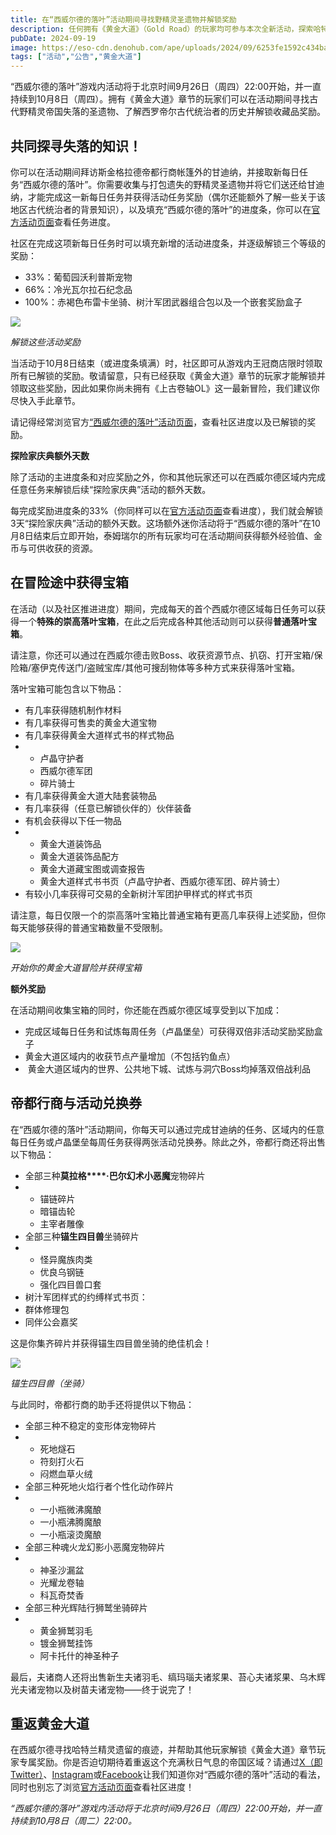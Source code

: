 ```yaml
---
title: 在“西威尔德的落叶”活动期间寻找野精灵圣遗物并解锁奖励
description: 任何拥有《黄金大道》（Gold Road）的玩家均可参与本次全新活动，探索哈特兰精灵的历史并解锁特殊奖励！
pubDate: 2024-09-19
image: https://eso-cdn.denohub.com/ape/uploads/2024/09/6253fe1592c434ba342735c098e603e6.jpg
tags: ["活动","公告","黄金大道"]
---
```


“西威尔德的落叶”游戏内活动将于北京时间9月26日（周四）22:00开始，并一直持续到10月8日（周四）。拥有《黄金大道》章节的玩家们可以在活动期间寻找古代野精灵帝国失落的圣遗物、了解西罗帝尔古代统治者的历史并解锁收藏品奖励。

## 共同探寻失落的知识！

你可以在活动期间拜访斯金格拉德帝都行商帐篷外的甘迪纳，并接取新每日任务“西威尔德的落叶”。你需要收集与打包遗失的野精灵圣遗物并将它们送还给甘迪纳，才能完成这一新每日任务并获得活动任务奖励（偶尔还能额外了解一些关于该地区古代统治者的背景知识），以及填充“西威尔德的落叶”的进度条，你可以在[官方活动页面](https://www.elderscrollsonline.com/fallenleaves)查看任务进度。

社区在完成这项新每日任务时可以填充新增的活动进度条，并逐级解锁三个等级的奖励：

- 33%：葡萄园沃利普斯宠物
- 66%：冷光瓦尔拉石纪念品
- 100%：赤褐色布雷卡坐骑、树汁军团武器组合包以及一个嵌套奖励盒子

![](https://eso-cdn.denohub.com/ape/uploads/2024/09/3c1a54c350bddc00784efdb8f3d12c41.jpg)

<p class="text-gray-500 text-sm text-center"><i>解锁这些活动奖励</i></p>

当活动于10月8日结束（或进度条填满）时，社区即可从游戏内王冠商店限时领取所有已解锁的奖励。敬请留意，只有已经获取《黄金大道》章节的玩家才能解锁并领取这些奖励，因此如果你尚未拥有《上古卷轴OL》这一最新冒险，我们建议你尽快入手此章节。

请记得经常浏览官方[“西威尔德的落叶”活动页面](https://www.elderscrollsonline.com/fallenleaves)，查看社区进度以及已解锁的奖励。

**探险家庆典额外天数**

除了活动的主进度条和对应奖励之外，你和其他玩家还可以在西威尔德区域内完成任意任务来解锁后续“探险家庆典”活动的额外天数。

每完成奖励进度条的33%（你同样可以在[官方活动页面](https://www.elderscrollsonline.com/fallenleaves)查看进度），我们就会解锁3天“探险家庆典”活动的额外天数。这场额外迷你活动将于“西威尔德的落叶”在10月8日结束后立即开始，泰姆瑞尔的所有玩家均可在活动期间获得额外经验值、金币与可供收获的资源。

## 在冒险途中获得宝箱

在活动（以及社区推进进度）期间，完成每天的首个西威尔德区域每日任务可以获得一个**特殊的崇高落叶宝箱**，在此之后完成各种其他活动则可以获得**普通落叶宝箱**。

请注意，你还可以通过在西威尔德击败Boss、收获资源节点、扒窃、打开宝箱/保险箱/塞伊克传送门/盗贼宝库/其他可搜刮物体等多种方式来获得落叶宝箱。

落叶宝箱可能包含以下物品：

- 有几率获得随机制作材料
- 有几率获得可售卖的黄金大道宝物
- 有几率获得黄金大道样式书的样式物品
-
  - 卢晶守护者
  - 西威尔德军团
  - 碎片骑士
- 有几率获得黄金大道大陆套装物品
- 有几率获得（任意已解锁伙伴的）伙伴装备
- 有机会获得以下任一物品
-
  - 黄金大道装饰品
  - 黄金大道装饰品配方
  - 黄金大道藏宝图或调查报告
  - 黄金大道样式书书页（卢晶守护者、西威尔德军团、碎片骑士）
- 有较小几率获得可交易的全新树汁军团护甲样式的样式书页

请注意，每日仅限一个的崇高落叶宝箱比普通宝箱有更高几率获得上述奖励，但你每天能够获得的普通宝箱数量不受限制。

![](https://eso-cdn.denohub.com/ape/uploads/2024/09/a54e54d4bef3518d0179f300a02cbcee.jpg)

<p class="text-gray-500 text-sm text-center"><i>开始你的黄金大道冒险并获得宝箱</i></p>

**额外奖励**

在活动期间收集宝箱的同时，你还能在西威尔德区域享受到以下加成：

- 完成区域每日任务和试炼每周任务（卢晶堡垒）可获得双倍非活动奖励奖励盒子
- 黄金大道区域内的收获节点产量增加（不包括钓鱼点）
-  黄金大道区域内的世界、公共地下城、试炼与洞穴Boss均掉落双倍战利品

## 帝都行商与活动兑换券

在“西威尔德的落叶”活动期间，你每天可以通过完成甘迪纳的任务、区域内的任意每日任务或卢晶堡垒每周任务获得两张活动兑换券。除此之外，帝都行商还将出售以下物品：

- 全部三种**莫拉格****·巴尔幻术小恶魔**宠物碎片
-
  - 锚链碎片
  - 暗锚齿轮
  - 主宰者雕像
- 全部三种**锚生四目兽**坐骑碎片
-
  - 怪异魔族肉类
  - 优良乌钢链
  - 强化四目兽口套
- 树汁军团样式的约缚样式书页：
- 群体修理包
- 同伴公会嘉奖

这是你集齐碎片并获得锚生四目兽坐骑的绝佳机会！

![](https://eso-cdn.denohub.com/ape/uploads/2024/09/af0386db601ae6d77643abe680d4f866.jpg)

<p class="text-gray-500 text-sm text-center"><i>锚生四目兽（坐骑）</i></p>

与此同时，帝都行商的助手还将提供以下物品：

- 全部三种不稳定的变形体宠物碎片
-
  - 死地燧石
  - 符刻打火石
  - 闷燃血草火绒
- 全部三种死地火焰行者个性化动作碎片
-
  - 一小瓶微沸魔酿
  - 一小瓶沸腾魔酿
  - 一小瓶滚烫魔酿
- 全部三种魂火龙幻影小恶魔宠物碎片
-
  - 神圣沙漏盆
  - 光耀龙卷轴
  - 科瓦奇焚香
- 全部三种光辉陆行狮鹫坐骑碎片
-
  - 黄金狮鹫羽毛
  - 镀金狮鹫挂饰
  - 阿卡托什的神圣种子

最后，夫诸商人还将出售新生夫诸羽毛、缟玛瑙夫诸浆果、苔心夫诸浆果、乌木辉光夫诸宠物以及树苗夫诸宠物——终于说完了！

## 重返黄金大道

在西威尔德寻找哈特兰精灵遗留的痕迹，并帮助其他玩家解锁《黄金大道》章节玩家专属奖励。你是否迫切期待着重返这个充满秋日气息的帝国区域？请通过[X（即Twitter）](https://twitter.com/TESOnline)、[Instagram](https://www.instagram.com/elderscrollsonline/)或[Facebook](https://www.facebook.com/elderscrollsonline)让我们知道你对“西威尔德的落叶”活动的看法，同时也别忘了浏览[官方活动页面](https://www.elderscrollsonline.com/fallenleaves)查看社区进度！

_“西威尔德的落叶”游戏内活动将于北京时间9月26日（周四）22:00开始，并一直持续到10月8日（周二）22:00。_
